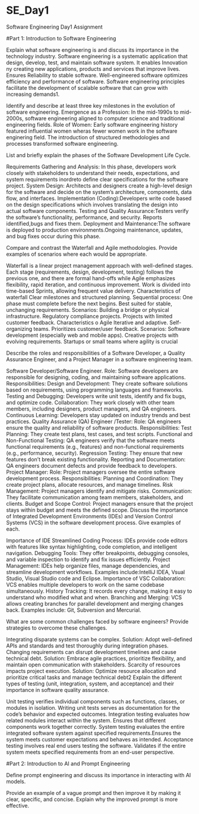 # SE_Day1
Software Engineering Day1 Assignment

#Part 1: Introduction to Software Engineering

Explain what software engineering is and discuss its importance in the technology industry.
Software engineering is a systematic application that design, develop, test, and maintain software system. It enables Innovation ny creating new applications, products and services that improve lives.
Ensures Reliability to stable software.
Well-engineered software optimizes efficiency and performance of software.
Software engineering principles facilitate the development of scalable software that can grow with increasing demands1.

Identify and describe at least three key milestones in the evolution of software engineering.
Emergence as a Profession: In the mid-1990s to mid-2000s, software engineering aligned to computer science and traditional engineering fields.
Role of Women: Early software engineering history featured influential women wheras fewer women work in the software enginering field.
The introduction of structured methodologies and processes transformed software engineering.

List and briefly explain the phases of the Software Development Life Cycle.

Requirements Gathering and Analysis:
In this phase, developers work closely with stakeholders to understand their needs, expectations, and system requirements inordreto define clear specifications for the software project.
System Design: Architects and designers create a high-level design for the software and  decide on the system’s architecture, components, data flow, and interfaces.
Implementation (Coding):Developers write code based on the design specifications which involves translating the design into actual software components.
Testing and Quality Assurance:Testers verify the software’s functionality, performance, and security. Reports identified,bugs and fixes them.
Deployment and Maintenance:The software is deployed to production environments.Ongoing maintenance, updates, and bug fixes occur during this phase.

Compare and contrast the Waterfall and Agile methodologies. Provide examples of scenarios where each would be appropriate.

Waterfall is a linear project management approach with well-defined stages. Each stage (requirements, design, development, testing) follows the previous one, and there are formal hand-offs while Agile emphasizes flexibility, rapid iteration, and continuous improvement. Work is divided into time-based Sprints, allowing frequent value delivery.
Characteristics of waterfall
Clear milestones and structured planning.
Sequential process: One phase must complete before the next begins.
Best suited for stable, unchanging requirements.
Scenarios:
Building a bridge or physical infrastructure.
Regulatory compliance projects.
Projects with limited customer feedback. 
Characteristics o Agile
Iterative and adaptive.
Self-organizing teams.
Prioritizes customer/user feedback.
Scenarios:
Software development (especially web and mobile apps).
Creative projects with evolving requirements.
Startups or small teams where agility is crucial

Describe the roles and responsibilities of a Software Developer, a Quality Assurance Engineer, and a Project Manager in a software engineering team.

Software Developer/Software Engineer.
Role: Software developers are responsible for designing, coding, and maintaining software applications.
Responsibilities:
Design and Development: They create software solutions based on requirements, using programming languages and frameworks.
Testing and Debugging: Developers write unit tests, identify and fix bugs, and optimize code.
Collaboration: They work closely with other team members, including designers, product managers, and QA engineers.
Continuous Learning: Developers stay updated on industry trends and best practices.
Quality Assurance (QA) Engineer /Tester:
Role: QA engineers ensure the quality and reliability of software products.
Responsibilities:
Test Planning: They create test plans, test cases, and test scripts.
Functional and Non-Functional Testing: QA engineers verify that the software meets functional requirements (e.g., features) and non-functional requirements (e.g., performance, security).
Regression Testing: They ensure that new features don’t break existing functionality.
Reporting and Documentation: QA engineers document defects and provide feedback to developers.
Project Manager:
Role: Project managers oversee the entire software development process.
Responsibilities:
Planning and Coordination: They create project plans, allocate resources, and manage timelines.
Risk Management: Project managers identify and mitigate risks.
Communication: They facilitate communication among team members, stakeholders, and clients.
Budget and Scope Control: Project managers ensure that the project stays within budget and meets the defined scope.
Discuss the importance of Integrated Development Environments (IDEs) and Version Control Systems (VCS) in the software development process. Give examples of each.

Importance of IDE
Streamlined Coding Process: IDEs provide code editors with features like syntax highlighting, code completion, and intelligent navigation.
Debugging Tools: They offer breakpoints, debugging consoles, and variable inspection to identify and fix issues efficiently.
Project Management: IDEs help organize files, manage dependencies, and streamline development workflows. 
Examples include:IntelliJ IDEA, Vsual Studio, Visual Studio code and Eclipse.
Importance of VSC
Collaboration: VCS enables multiple developers to work on the same codebase simultaneously.
History Tracking: It records every change, making it easy to understand who modified what and when.
Branching and Merging: VCS allows creating branches for parallel development and merging changes back. 
Examples include: Git, Subversion and Mercurial.

What are some common challenges faced by software engineers? Provide strategies to overcome these challenges.

Integrating disparate systems can be complex.
Solution:
Adopt well-defined APIs and standards and test thoroughly during integration phases.
Changing requirements can disrupt development timelines and cause technical debt.
Solution:
Embrace agile practices, prioritize flexibility, and maintain open communication with stakeholders.
Scarcity of resources impacts project execution.
Solution:
Optimize resource allocation and prioritize critical tasks and manage technical debt2
Explain the different types of testing (unit, integration, system, and acceptance) and their importance in software quality assurance.

Unit testing verifies individual components such as functions, classes, or modules in isolation. Writing unit tests serves as documentation for the code’s behavior and expected outcomes.
 Integration testing evaluates how related modules interact within the system.  Ensures that different components work together correctly.
System testing evaluates the entire integrated software system against specified requirements.Ensures the system meets customer expectations and behaves as intended. 
Acceptance testing involves real end users testing the software. Validates if the entire system meets specified requirements from an end-user perspective.

#Part 2: Introduction to AI and Prompt Engineering


Define prompt engineering and discuss its importance in interacting with AI models.


Provide an example of a vague prompt and then improve it by making it clear, specific, and concise. Explain why the improved prompt is more effective.
